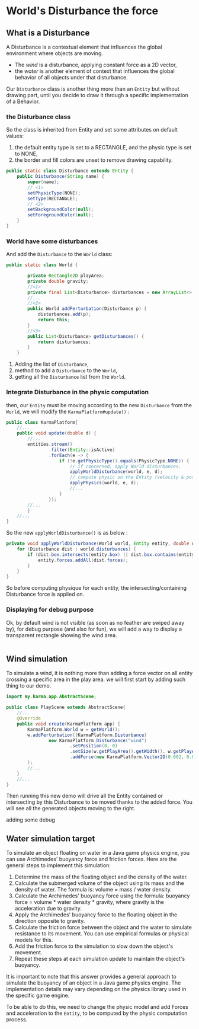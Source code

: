 # World's Disturbance the force

## What is a Disturbance

A Disturbance is a contextual element that influences the global environment where objects are moving.

- The _wind_ is a disturbance, applying constant force as a 2D vector,
- the _water_ is another element of context that influences
  the global behavior of all objects under that disturbance.

Our `Disturbance` class is another thing more than an `Entity` but without drawing part, until you decide to draw
it through a specific implementation of a Behavior.

### the Disturbance class

So the class is inherited from Entity and set some attributes on default values:

1. the default entity type is set to a RECTANGLE, and the physic type is set to NONE,
2. the border and fill colors are unset to remove drawing capability.

```java
public static class Disturbance extends Entity {
    public Disturbance(String name) {
        super(name);
        // <1>
        setPhysicType(NONE);
        setType(RECTANGLE);
        // <2>
        setBackgroundColor(null);
        setForegroundColor(null);
    }
}
```

### World have some disturbances

And add the `Disturbance` to the `World` class:

```java
public static class World {

        private Rectangle2D playArea;
        private double gravity;
        //<1>
        private final List<Disturbance> disturbances = new ArrayList<>();
        //...
        //<2>
        public World addPerturbation(Disturbance p) {
            disturbances.add(p);
            return this;
        }
        //<3>
        public List<Disturbance> getDisturbances() {
            return disturbances;
        }
    }
```

1. Adding the list of `Disturbance`,
2. method to add a `Disturbance` to the `World`,
3. getting all the `Disturbance` list from the `World`.

### Integrate Disturbance in the physic computation

then, our `Entity` must be moving according to the new `Disturbance` from the `World`, we will modify 
the `KarmaPlatform#update()` :

```java
public class KarmaPlatform{
    //...
    public void update(double d) {
        //...
        entities.stream()
                .filter(Entity::isActive)
                .forEach(e -> {
                    if (!e.getPhysicType().equals(PhysicType.NONE)) {
                        // if concerned, apply World disturbances.
                        applyWorldDisturbance(world, e, d);
                        // compute physic on the Entity (velocity & position)
                        applyPhysics(world, e, d);
                        //...
                    }
                });
        //...
        }
    //...
}
```

So the new `applyWorldDisturbance()` is as below :

```java
private void applyWorldDisturbance(World world, Entity entity, double d) {
    for (Disturbance dist : world.disturbances) {
        if (dist.box.intersects(entity.box) || dist.box.contains(entity.box)) {
            entity.forces.addAll(dist.forces);
        }
    }
}
```
So before computing physique for each entity, the intersecting/containing Disturbance force is applied on.

### Displaying for debug purpose

Ok, by default wind is not visible (as soon as no feather are swiped away by), for debug purpose (and also for fun), we
will add a way to display a transparent rectangle showing the wind area.

```java

```



## Wind simulation

To simulate a wind, it is nothing more than adding a force vector on all entity crossing a specific area in the play 
area. we will first start by adding such thing to our demo.

```java
import my.karma.app.AbstractScene;

public class PlayScene extends AbstractScene{
    //...
    @Override
    public void create(KarmaPlatform app) {
        KarmaPlatform.World w = getWorld();
        w.addPerturbation((KarmaPlatform.Disturbance)
                new KarmaPlatform.Disturbance("wind")
                        .setPosition(0, 0)
                        .setSize(w.getPlayArea().getWidth(), w.getPlayArea().getHeight() * 0.8)
                        .addForce(new KarmaPlatform.Vector2D(0.002, 0.0))
        );
        //...
    }    
    //...
}
 ```

Then running this new demo will drive all the Entity contained or intersecting by this Disturbance to be moved 
thanks to the added force. You will see all the generated objects moving to the right.

adding some debug



## Water simulation target

To simulate an object floating on water in a Java game physics engine, you can use Archimedes' buoyancy force and
friction forces. Here are the general steps to implement this simulation:

1. Determine the mass of the floating object and the density of the water.
2. Calculate the submerged volume of the object using its mass and the density of water. The formula is: volume = mass /
   water density.
3. Calculate the Archimedes' buoyancy force using the formula: buoyancy force = volume * water density * gravity, where
   gravity is the acceleration due to gravity.
4. Apply the Archimedes' buoyancy force to the floating object in the direction opposite to gravity.
5. Calculate the friction force between the object and the water to simulate resistance to its movement. You can use
   empirical formulas or physical models for this.
6. Add the friction force to the simulation to slow down the object's movement.
7. Repeat these steps at each simulation update to maintain the object's buoyancy.

It is important to note that this answer provides a general approach to simulate the buoyancy of an object in a Java
game physics engine. The implementation details may vary depending on the physics library used in the specific game
engine.

To be able to do this, we need to change the physic model and add Forces and acceleration to the `Entity`, to be
computed by the physic computation process.

